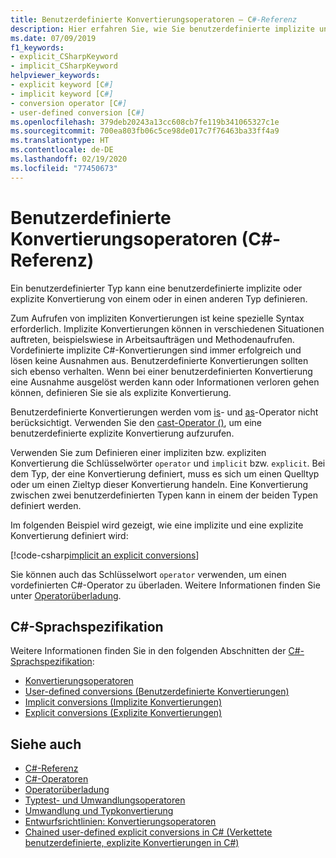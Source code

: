 ```yaml
---
title: Benutzerdefinierte Konvertierungsoperatoren – C#-Referenz
description: Hier erfahren Sie, wie Sie benutzerdefinierte implizite und explizite Konvertierungen in C# definieren.
ms.date: 07/09/2019
f1_keywords:
- explicit_CSharpKeyword
- implicit_CSharpKeyword
helpviewer_keywords:
- explicit keyword [C#]
- implicit keyword [C#]
- conversion operator [C#]
- user-defined conversion [C#]
ms.openlocfilehash: 379deb20243a13cc608cb7fe119b341065327c1e
ms.sourcegitcommit: 700ea803fb06c5ce98de017c7f76463ba33ff4a9
ms.translationtype: HT
ms.contentlocale: de-DE
ms.lasthandoff: 02/19/2020
ms.locfileid: "77450673"
---
```

# <a name="user-defined-conversion-operators-c-reference"></a>Benutzerdefinierte Konvertierungsoperatoren (C#-Referenz)

Ein benutzerdefinierter Typ kann eine benutzerdefinierte implizite oder explizite Konvertierung von einem oder in einen anderen Typ definieren.

Zum Aufrufen von impliziten Konvertierungen ist keine spezielle Syntax erforderlich. Implizite Konvertierungen können in verschiedenen Situationen auftreten, beispielswiese in Arbeitsaufträgen und Methodenaufrufen. Vordefinierte implizite C#-Konvertierungen sind immer erfolgreich und lösen keine Ausnahmen aus. Benutzerdefinierte Konvertierungen sollten sich ebenso verhalten. Wenn bei einer benutzerdefinierten Konvertierung eine Ausnahme ausgelöst werden kann oder Informationen verloren gehen können, definieren Sie sie als explizite Konvertierung.

Benutzerdefinierte Konvertierungen werden vom [is](type-testing-and-cast.md#is-operator)- und [as](type-testing-and-cast.md#as-operator)-Operator nicht berücksichtigt. Verwenden Sie den [cast-Operator ()](type-testing-and-cast.md#cast-operator-), um eine benutzerdefinierte explizite Konvertierung aufzurufen.

Verwenden Sie zum Definieren einer impliziten bzw. expliziten Konvertierung die Schlüsselwörter `operator` und `implicit` bzw. `explicit`. Bei dem Typ, der eine Konvertierung definiert, muss es sich um einen Quelltyp oder um einen Zieltyp dieser Konvertierung handeln. Eine Konvertierung zwischen zwei benutzerdefinierten Typen kann in einem der beiden Typen definiert werden.

Im folgenden Beispiel wird gezeigt, wie eine implizite und eine explizite Konvertierung definiert wird:

[!code-csharp[implicit an explicit conversions](~/samples/csharp/language-reference/operators/UserDefinedConversions.cs)]

Sie können auch das Schlüsselwort `operator` verwenden, um einen vordefinierten C#-Operator zu überladen. Weitere Informationen finden Sie unter [Operatorüberladung](operator-overloading.md).

## <a name="c-language-specification"></a>C#-Sprachspezifikation

Weitere Informationen finden Sie in den folgenden Abschnitten der [C#-Sprachspezifikation](~/_csharplang/spec/introduction.md):

- [Konvertierungsoperatoren](~/_csharplang/spec/classes.md#conversion-operators)
- [User-defined conversions (Benutzerdefinierte Konvertierungen)](~/_csharplang/spec/conversions.md#user-defined-conversions)
- [Implicit conversions (Implizite Konvertierungen)](~/_csharplang/spec/conversions.md#implicit-conversions)
- [Explicit conversions (Explizite Konvertierungen)](~/_csharplang/spec/conversions.md#explicit-conversions)

## <a name="see-also"></a>Siehe auch

- [C#-Referenz](../index.md)
- [C#-Operatoren](index.md)
- [Operatorüberladung](operator-overloading.md)
- [Typtest- und Umwandlungsoperatoren](type-testing-and-cast.md)
- [Umwandlung und Typkonvertierung](../../programming-guide/types/casting-and-type-conversions.md)
- [Entwurfsrichtlinien: Konvertierungsoperatoren](../../../standard/design-guidelines/operator-overloads.md#conversion-operators)
- [Chained user-defined explicit conversions in C# (Verkettete benutzerdefinierte, explizite Konvertierungen in C#)](https://docs.microsoft.com/archive/blogs/ericlippert/chained-user-defined-explicit-conversions-in-c)
